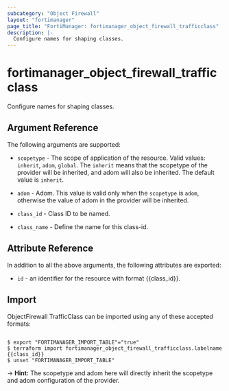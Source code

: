 ```yaml
---
subcategory: "Object Firewall"
layout: "fortimanager"
page_title: "FortiManager: fortimanager_object_firewall_trafficclass"
description: |-
  Configure names for shaping classes.
---
```


# fortimanager_object_firewall_trafficclass
Configure names for shaping classes.

## Argument Reference


The following arguments are supported:

* `scopetype` - The scope of application of the resource. Valid values: `inherit`, `adom`, `global`. The `inherit` means that the scopetype of the provider will be inherited, and adom will also be inherited. The default value is `inherit`.
* `adom` - Adom. This value is valid only when the `scopetype` is `adom`, otherwise the value of adom in the provider will be inherited.

* `class_id` - Class ID to be named.
* `class_name` - Define the name for this class-id.


## Attribute Reference

In addition to all the above arguments, the following attributes are exported:
* `id` - an identifier for the resource with format {{class_id}}.

## Import

ObjectFirewall TrafficClass can be imported using any of these accepted formats:
```

$ export "FORTIMANAGER_IMPORT_TABLE"="true"
$ terraform import fortimanager_object_firewall_trafficclass.labelname {{class_id}}
$ unset "FORTIMANAGER_IMPORT_TABLE"
```
-> **Hint:** The scopetype and adom here will directly inherit the scopetype and adom configuration of the provider.
